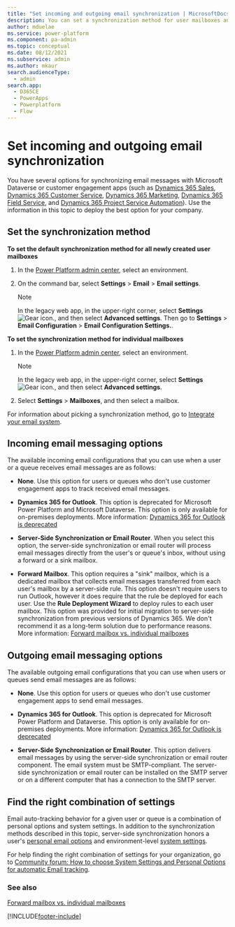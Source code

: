 ```yaml
---
title: "Set incoming and outgoing email synchronization | MicrosoftDocs"
description: You can set a synchronization method for user mailboxes and specify incoming and outgoing email messaging options.
author: mduelae
ms.service: power-platform
ms.component: pa-admin
ms.topic: conceptual
ms.date: 08/12/2021
ms.subservice: admin
ms.author: mkaur
search.audienceType: 
  - admin
search.app:
  - D365CE
  - PowerApps
  - Powerplatform
  - Flow
---
```

# Set incoming and outgoing email synchronization 

You have several options for synchronizing email messages with Microsoft Dataverse or customer engagement apps (such as [Dynamics 365 Sales](/dynamics365/sales-professional/help-hub), [Dynamics 365 Customer Service](/dynamics365/customer-service/help-hub), [Dynamics 365 Marketing](/dynamics365/marketing/help-hub), [Dynamics 365 Field Service](/dynamics365/field-service/overview), and [Dynamics 365 Project Service Automation](/dynamics365/project-operations/psa/overview)). Use the information in this topic to deploy the best option for your company.
  
## Set the synchronization method

**To set the default synchronization method for all newly created user mailboxes** 
  
1. In the  [Power Platform admin center](https://admin.powerplatform.microsoft.com), select an environment. 

2. On the command bar, select **Settings** > **Email** > **Email settings**.  
  
   > [!NOTE]
   > In the legacy web app, in the upper-right corner, select **Settings** ![Gear icon.](media/selection-rule-gear-button.png), and then select **Advanced settings**. Then go to   **Settings** > **Email Configuration** > **Email Configuration Settings.**.  
  
**To set the synchronization method for individual mailboxes** 

1.  In the [Power Platform admin center](https://admin.powerplatform.microsoft.com), select an environment. 

    > [!NOTE]
    > In the legacy web app, in the upper-right corner, select **Settings** ![Gear icon.](media/selection-rule-gear-button.png), and then select **Advanced settings**. 

2. Select **Settings** > **Mailboxes**, and then select a mailbox.
  
For information about picking a synchronization method, go to [Integrate your email system](integrate-synchronize-your-email-system.md).  
  
## Incoming email messaging options

The available incoming email configurations that you can use when a user or a queue receives email messages are as follows:
  
- **None**. Use this option for users or queues who don't use customer engagement apps to track received email messages. 
  
- **Dynamics 365 for Outlook**. This option is deprecated for Microsoft Power Platform and Microsoft Dataverse. This option is only available for on-premises deployments. More information: [Dynamics 365 for Outlook is deprecated](/important-changes-coming#dynamic-365-for-outlook-is-deprecated)
  
- **Server-Side Synchronization or Email Router**. When you select this option, the server-side synchronization or email router will process email messages directly from the user's or queue's inbox, without using a forward or a sink mailbox. 
  
- **Forward Mailbox**. This option requires a "sink" mailbox, which is a dedicated mailbox that collects email messages transferred from each user's mailbox by a server-side rule. This option doesn't require users to run Outlook, however it does require that the rule be deployed for each user. Use the **Rule Deployment Wizard** to deploy rules to each user mailbox. This option was provided for initial migration to server-side synchronization from previous versions of Dynamics 365. We don't recommend it as a long-term solution due to performance reasons. More information: [Forward mailbox vs. individual mailboxes](forward-mailbox-vs-individual-mailboxes.md) 
  
## Outgoing email messaging options

The available outgoing email configurations that you can use when users or queues send email messages are as follows:
  
- **None**. Use this option for users or queues who don't use customer engagement apps to send email messages. 
  
- **Dynamics 365 for Outlook**. This option is deprecated for Microsoft Power Platform and Dataverse. This option is only available for on-premises deployments. More information: [Dynamics 365 for Outlook is deprecated](/important-changes-coming#dynamic-365-for-outlook-is-deprecated)
  
- **Server-Side Synchronization or Email Router**. This option delivers email messages by using the server-side synchronization or email router component. The email system must be SMTP-compliant. The server-side synchronization or email router can be installed on the SMTP server or on a different computer that has a connection to the SMTP server.


## Find the right combination of settings

Email auto-tracking behavior for a given user or queue is a combination of personal options and system settings. In addition to the synchronization methods described in this topic, server-side synchronization honors a user's [personal email options](/powerapps/user/set-personal-options#email-tab-options) and environment-level [system settings](system-settings-dialog-box-email-tab.md). 

For help finding the right combination of settings for your organization, go to [Community forum: How to choose System Settings and Personal Options for automatic Email tracking](https://community.dynamics.com/crm/b/crminthefield/posts/dynamics-365-customer-engagement-how-to-choose-system-settings-and-personal-options-for-automatic-email-tracking).


  
### See also

 [Forward mailbox vs. individual mailboxes](../admin/forward-mailbox-vs-individual-mailboxes.md)


[!INCLUDE[footer-include](../includes/footer-banner.md)]

